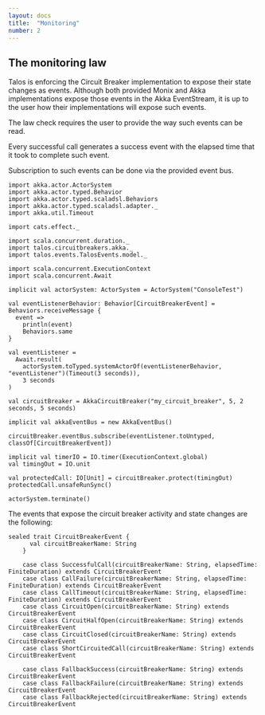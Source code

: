 ```yaml
---
layout: docs
title:  "Monitoring"
number: 2
---
```


## The monitoring law

Talos is enforcing the Circuit Breaker implementation to expose their state changes as events.
Although both provided Monix and Akka implementations expose those events in the Akka EventStream, it is up to
the user how their implementations will expose such events.

The law check requires the user to provide the way such events can be read.


Every successful call generates a success event with the elapsed time that it took to complete such event.

Subscription to such events can be done via the provided event bus.

```tut:silent
import akka.actor.ActorSystem
import akka.actor.typed.Behavior
import akka.actor.typed.scaladsl.Behaviors
import akka.actor.typed.scaladsl.adapter._
import akka.util.Timeout

import cats.effect._

import scala.concurrent.duration._
import talos.circuitbreakers.akka._
import talos.events.TalosEvents.model._

import scala.concurrent.ExecutionContext
import scala.concurrent.Await

implicit val actorSystem: ActorSystem = ActorSystem("ConsoleTest")

val eventListenerBehavior: Behavior[CircuitBreakerEvent] = Behaviors.receiveMessage {
  event =>
    println(event)
    Behaviors.same
}

val eventListener =
  Await.result(
    actorSystem.toTyped.systemActorOf(eventListenerBehavior, "eventListener")(Timeout(3 seconds)),
    3 seconds
)

val circuitBreaker = AkkaCircuitBreaker("my_circuit_breaker", 5, 2 seconds, 5 seconds)

implicit val akkaEventBus = new AkkaEventBus()

circuitBreaker.eventBus.subscribe(eventListener.toUntyped, classOf[CircuitBreakerEvent])

implicit val timerIO = IO.timer(ExecutionContext.global)
val timingOut = IO.unit
```

```tut:silent
val protectedCall: IO[Unit] = circuitBreaker.protect(timingOut)
protectedCall.unsafeRunSync()

actorSystem.terminate()

```

The events that expose the circuit breaker activity and state changes are the following:

```tut:silent
sealed trait CircuitBreakerEvent {
      val circuitBreakerName: String
    }

    case class SuccessfulCall(circuitBreakerName: String, elapsedTime: FiniteDuration) extends CircuitBreakerEvent
    case class CallFailure(circuitBreakerName: String, elapsedTime: FiniteDuration) extends CircuitBreakerEvent
    case class CallTimeout(circuitBreakerName: String, elapsedTime: FiniteDuration) extends CircuitBreakerEvent
    case class CircuitOpen(circuitBreakerName: String) extends CircuitBreakerEvent
    case class CircuitHalfOpen(circuitBreakerName: String) extends CircuitBreakerEvent
    case class CircuitClosed(circuitBreakerName: String) extends CircuitBreakerEvent
    case class ShortCircuitedCall(circuitBreakerName: String) extends CircuitBreakerEvent

    case class FallbackSuccess(circuitBreakerName: String) extends CircuitBreakerEvent
    case class FallbackFailure(circuitBreakerName: String) extends CircuitBreakerEvent
    case class FallbackRejected(circuitBreakerName: String) extends CircuitBreakerEvent
```

